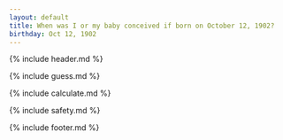 ```yaml
---
layout: default
title: When was I or my baby conceived if born on October 12, 1902?
birthday: Oct 12, 1902
---
```


{% include header.md %}

{% include guess.md %}

{% include calculate.md %}

{% include safety.md %}

{% include footer.md %}



